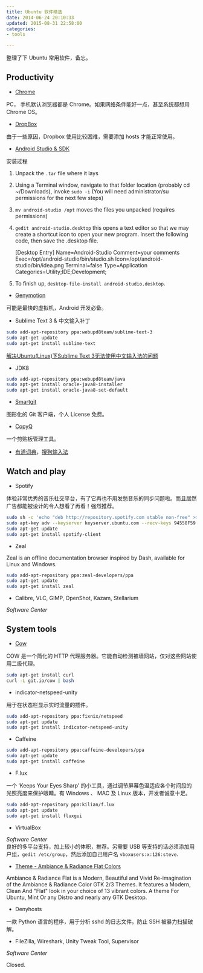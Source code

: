 ```yaml
---
title: Ubuntu 软件精选
date: 2014-06-24 20:10:33
updated: 2015-08-31 22:58:00
categories:
- tools

---
```


整理了下 Ubuntu 常用软件，备忘。

## Productivity

* [Chrome](https://www.google.com/chrome/browser/desktop/) 

PC， 手机默认浏览器都是 Chrome。如果网络条件能好一点，甚至系统都想用 Chrome OS。

* [DropBox](https://www.dropbox.com/install)

由于一些原因，Dropbox 使用比较困难，需要添加 hosts 才能正常使用。

* [Android Studio & SDK](https://developer.android.com/sdk/index.html)

安装过程
1. Unpack the `.tar` file where it lays

2. Using a Terminal window, navigate to that folder location (probably cd ~/Downloads), invoke `sudo -i` (You will need administrator/su permissions for the next few steps)

2. `mv android-studio /opt` moves the files you unpacked (requires permissions)

3. `gedit android-studio.desktop` this opens a text editor so that we may create a shortcut icon to open your new program. Insert the following code, then save the .desktop file.

	[Desktop Entry]
	 Name=Android-Studio
	 Comment=your comments
	 Exec=/opt/android-studio/bin/studio.sh
	 Icon=/opt/android-studio/bin/idea.png
	 Terminal=false
	 Type=Application
	 Categories=Utility;IDE;Development;

4. To finish up, `desktop-file-install android-studio.desktop`.

* [Genymotion](https://www.genymotion.com/#!/download)

可能是最快的虚拟机，Android 开发必备。

* Sublime Text 3 & 中文输入补丁

```bash
sudo add-apt-repository ppa:webupd8team/sublime-text-3
sudo apt-get update
sudo apt-get install sublime-text
```

[解决Ubuntu(Linux)下Sublime Text 3无法使用中文输入法的问题](http://www.lanmeng.org/2015/05/linux-sublimetext-chinese.html)

* JDK8

```bash
sudo add-apt-repository ppa:webupd8team/java
sudo apt-get install oracle-java8-installer
sudo apt-get install oracle-java8-set-default
```

* [Smartgit](http://www.syntevo.com/smartgit/)

图形化的 Git 客户端，个人 License 免费。

* [CopyQ](https://github.com/hluk/CopyQ/releases)

一个剪贴板管理工具。

* [有道词典](http://cidian.youdao.com/index-linux.html)，[搜狗输入法](http://pinyin.sogou.com/linux/?r=pinyin)

## Watch and play

* Spotify

体验非常优秀的音乐社交平台，有了它再也不用发愁音乐的同步问题啦。而且居然广告都能被设计的令人想看了再看！强烈推荐。

```bash
sudo sh -c 'echo "deb http://repository.spotify.com stable non-free" >> /etc/apt/sources.list.d/spotify.list'
sudo apt-key adv --keyserver keyserver.ubuntu.com --recv-keys 94558F59
sudo apt-get update
sudo apt-get install spotify-client
```

* Zeal

Zeal is an offline documentation browser inspired by Dash, available for Linux and Windows.

```bash
sudo add-apt-repository ppa:zeal-developers/ppa
sudo apt-get update
sudo apt-get install zeal
```

* Calibre, VLC, GIMP, OpenShot, Kazam, Stellarium

*Software Center*

## System tools

* [Cow](https://github.com/cyfdecyf/cow)

COW 是一个简化的 HTTP 代理服务器。它能自动检测被墙网站，仅对这些网站使用二级代理。

```bash
sudo apt-get install curl
curl -L git.io/cow | bash
```

* indicator-netspeed-unity

用于在状态栏显示实时流量的插件。

```bash
sudo add-apt-repository ppa:fixnix/netspeed
sudo apt-get update
sudo apt-get install indicator-netspeed-unity
```

* Caffeine

```bash
sudo add-apt-repository ppa:caffeine-developers/ppa
sudo apt-get update
sudo apt-get install caffeine
```

* F.lux

一个 ‘Keeps Your Eyes Sharp’ 的小工具，通过调节屏幕色温适应各个时间段的光照亮度来保护眼睛。有 Windows 、 MAC 及 Linux 版本，开发者诚意十足。

```bash
sudo add-apt-repository ppa:kilian/f.lux
sudo apt-get update
sudo apt-get install fluxgui
```

* VirtualBox

*Software Center*  
良好的多平台支持，加上较小的体积，推荐。另需要 USB 等支持的话必须添加用户组，`gedit /etc/group`，然后添加自己用户名 `vboxusers:x:126:steve`.

* [Theme - Ambiance & Radiance Flat Colors](http://gnome-look.org/content/show.php/Ambiance+%26+Radiance+Flat+Colors?content=168155)

Ambiance & Radiance Flat is a Modern, Beautiful and Vivid Re-imagination of the Ambiance & Radiance Color GTK 2/3 Themes. It features a Modern, Clean And "Flat" look in your choice of 13 vibrant colors. A theme For Ubuntu, Mint Or any Distro and nearly any GTK Desktop.

* Denyhosts

一款 Python 语言的程序，用于分析 sshd 的日志文件。防止 SSH 被暴力扫描破解。

* FileZilla, Wireshark, Unity Tweak Tool, Supervisor

*Software Center*

Closed.
